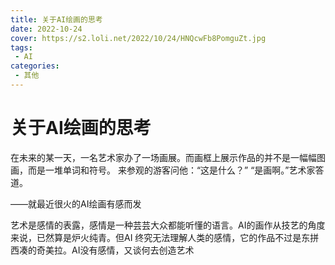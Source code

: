 ```yaml
---
title: 关于AI绘画的思考
date: 2022-10-24
cover: https://s2.loli.net/2022/10/24/HNQcwFb8PomguZt.jpg
tags:
 - AI
categories:
 - 其他
---
```


# 关于AI绘画的思考

在未来的某一天，一名艺术家办了一场画展。而画框上展示作品的并不是一幅幅图画，而是一堆单词和符号。
来参观的游客问他：“这是什么？”
“是画啊。”艺术家答道。

——就最近很火的AI绘画有感而发

艺术是感情的表露，感情是一种芸芸大众都能听懂的语言。AI的画作从技艺的角度来说，已然算是炉火纯青。但AI 终究无法理解人类的感情，它的作品不过是东拼西凑的奇美拉。AI没有感情，又谈何去创造艺术